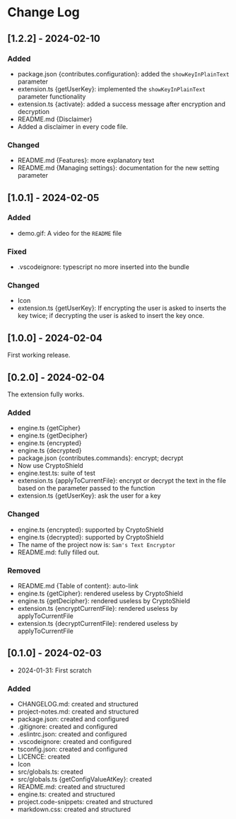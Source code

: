 # Change Log

<!--
## [Unreleased] | [major.minor.patch] - yyyy-mm-dd
### Added | Fixed | Changed | Removed | Deprecated | Security
- description | filename {section}: description
-->

## [1.2.2] - 2024-02-10

### Added

- package.json {contributes.configuration}: added the `showKeyInPlainText`
  parameter
- extension.ts {getUserKey}: implemented the `showKeyInPlainText` parameter
  functionality
- extension.ts {activate}: added a success message after encryption and
  decryption
- README.md {Disclaimer}
- Added a disclaimer in every code file.

### Changed

- README.md {Features}: more explanatory text
- README.md {Managing settings}: documentation for the new setting parameter

## [1.0.1] - 2024-02-05

### Added

- demo.gif: A video for the `README` file

### Fixed

- .vscodeignore: typescript no more inserted into the bundle

### Changed

- Icon
- extension.ts {getUserKey}: If encrypting the user is asked to inserts the key
  twice; if decrypting the user is asked to insert the key once.

## [1.0.0] - 2024-02-04

First working release.

## [0.2.0] - 2024-02-04

The extension fully works.

### Added

- engine.ts {getCipher}
- engine.ts {getDecipher}
- engine.ts {encrypted}
- engine.ts {decrypted}
- package.json {contributes.commands}: encrypt; decrypt
- Now use CryptoShield
- engine.test.ts: suite of test
- extension.ts {applyToCurrentFile}: encrypt or decrypt the text in the file
  based on the parameter passed to the function
- extension.ts {getUserKey}: ask the user for a key

### Changed

- engine.ts {encrypted}: supported by CryptoShield
- engine.ts {decrypted}: supported by CryptoShield
- The name of the project now is: `Sam's Text Encryptor`
- README.md: fully filled out.

### Removed

- README.md {Table of content}: auto-link
- engine.ts {getCipher}: rendered useless by CryptoShield
- engine.ts {getDecipher}: rendered useless by CryptoShield
- extension.ts {encryptCurrentFile}: rendered useless by applyToCurrentFile
- extension.ts {decryptCurrentFile}: rendered useless by applyToCurrentFile

## [0.1.0] - 2024-02-03

- 2024-01-31: First scratch

### Added

- CHANGELOG.md: created and structured
- project-notes.md: created and structured
- package.json: created and configured
- .gitignore: created and configured
- .eslintrc.json: created and configured
- .vscodeignore: created and configured
- tsconfig.json: created and configured
- LICENCE: created
- Icon
- src/globals.ts: created
- src/globals.ts {getConfigValueAtKey}: created
- README.md: created and structured
- engine.ts: created and structured
- project.code-snippets: created and structured
- markdown.css: created and structured
